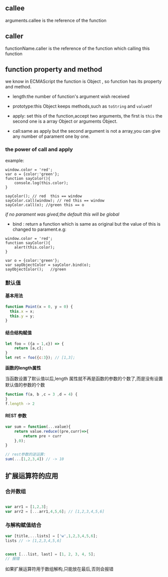 ## callee

arguments.callee is the reference of the function

## caller

functionName.caller is the reference of the function which calling this function

## function property and method

we know in ECMAScript the function is Object , so function has its property and method.

+ length:the number of function's argument wish received
+ prototype:this Object keeps methods,such as `toString` and `valueOf`

+ apply: set this of the function,accept two arguments, the first is `this` the second one is a array Object or arguments Object.
+ call:same as apply but the second argument is not a array,you can give any number of parament one by one.

### the power of call and apply

example:

```
window.color = 'red';
var o = {color:'green'};
function sayColor(){
	console.log(this.color);
}

sayColor(); // red  this == window
sayColor.call(window); // red this == window
sayColor.call(o); //green this == o
```

*if no parament was gived,the default this will be global*

+ bind : return a function which is same as original but the value of this is changed to parament.e.g:

```
window.color = 'red';
function sayColor(){
	alert(this.color);
}

var o = {color:'green'};
var sayObjectColor = sayColor.bind(o);
sayObjectColor();   //green
```

### 默认值

#### 基本用法

```javascript
function Point(x = 0, y = 0) {
  this.x = x;
  this.y = y;
}
```

#### 结合结构赋值

```javascript
let foo = ({a = 1,c}) => {
    return [a,c];
}
let ret = foo({c:3}); // [1,3];
```

**函数的length属性**

当函数设置了默认值以后,length 属性就不再是函数的参数的个数了,而是没有设置默认值的参数的个数

```javascript
function f(a, b ,c = 3 ,d = 4) {
}
f.length -> 2
```

#### REST 参数

```javascript
var sum = function(...value){
    return value.reduce((pre,curr)=>{
        return pre + curr
    },0);
}

// rest参数的逆运算:
sum(...[1,2,3,4]) // -> 10
```


## 扩展运算符的应用

### 合并数组

```javascript

var arr1 = [1,2,3];
var arr2 = [...arr1,4,5,6]; // [1,2,3,4,5,6]
```

### 与解构赋值结合

```javascript
var [title,...lists] = ['w',1,2,3,4,5,6];
lists // -> [1,2,3,4,5,6]


const [...list, last] = [1, 2, 3, 4, 5];
// 报错
```

如果扩展运算符用于数组解构,只能放在最后,否则会报错
